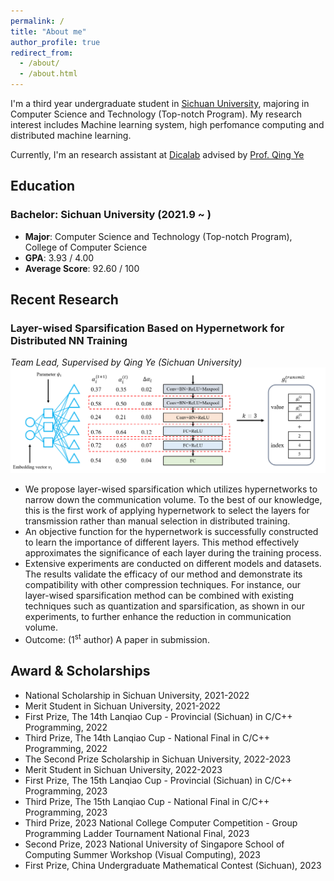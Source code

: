 ```yaml
---
permalink: /
title: "About me"
author_profile: true
redirect_from: 
  - /about/
  - /about.html
---
```


I'm a third year undergraduate student in [Sichuan University](https://www.scu.edu.cn/), majoring in Computer Science and Technology (Top-notch Program). My research interest includes Machine learning system, high perfomance computing and distributed machine learning. 

Currently, I'm an research assistant at [Dicalab](http://www.dicalab.cn/)  advised by [Prof. Qing Ye](https://scholar.google.com/citations?user=jLoTsBYAAAAJ&hl=zh-CN&oi=ao)


## Education

### Bachelor: Sichuan University (2021.9 ~ )
* **Major**: Computer Science and Technology (Top-notch Program), College of Computer Science
* **GPA**: 3.93 / 4.00
* **Average Score**: 92.60 / 100

## Recent Research

### Layer-wised Sparsification Based on Hypernetwork for Distributed NN Training
*Team Lead, Supervised by Qing Ye (Sichuan University)*
![pic1](../images/Layer-wised_Sparsification_Based_on_Hypernetwork_for_Distributed_NN_Training.png)
* We propose layer-wised sparsification which utilizes hypernetworks to narrow down the communication volume. To the best of our knowledge, this is the first work of applying hypernetwork to select the layers for transmission rather than manual selection in distributed training.
* An objective function for the hypernetwork is successfully constructed to learn the importance of different layers. This method effectively approximates the significance of each layer during the training process.
* Extensive experiments are conducted on different models and datasets. The results validate the efficacy of our method and demonstrate its compatibility with other compression techniques. For instance, our layer-wised sparsification method can be combined with existing techniques such as quantization and sparsification, as shown in our experiments, to further enhance the reduction in communication volume.
* Outcome: (1<sup>st</sup> author) A paper in submission.

## Award & Scholarships
* National Scholarship in Sichuan University, 2021-2022
* Merit Student in Sichuan University, 2021-2022
* First Prize, The 14th Lanqiao Cup - Provincial (Sichuan) in C/C++ Programming, 2022
* Third Prize, The 14th Lanqiao Cup - National Final in C/C++ Programming, 2022
* The Second Prize Scholarship in Sichuan University, 2022-2023
* Merit Student in Sichuan University, 2022-2023
* First Prize, The 15th Lanqiao Cup - Provincial (Sichuan) in C/C++ Programming, 2023
* Third Prize, The 15th Lanqiao Cup - National Final in C/C++ Programming, 2023
* Third Prize, 2023 National College Computer Competition - Group Programming Ladder Tournament National Final, 2023
* Second Prize, 2023 National University of Singapore School of Computing Summer Workshop (Visual Computing), 2023 
* First Prize, China Undergraduate Mathematical Contest (Sichuan), 2023
